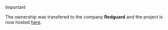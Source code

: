 > [!IMPORTANT]
> The ownership was transfered to the company **Redguard** and the project is now hosted [here](https://github.com/Redguard/log-requests-to-sqlite).

